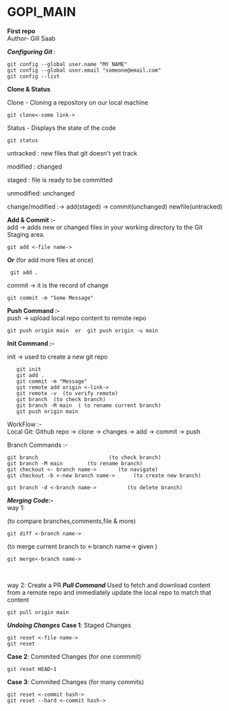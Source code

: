 # GOPI_MAIN
**First repo**
<br>
Author- Gill Saab


 <i><b>Configuring Git </b></i> :
```
git config --global user.name "MY NAME"   
git config --global user.email "someone@email.com"   
git config --list   
```
**Clone & Status**

<tb>Clone - Cloning a repository on our local machine <br>
```
git clone<-some link->   
```
Status - Displays the state of the code
```
git status  
```
   untracked : new files that git doesn't yet track

   modified : changed

   staged : file is ready to be committed

   unmodified: unchanged


change/modified    :-> add(staged) -> commit(unchanged)
newfile(untracked) 

**Add & Commit :-**\
add -> adds new or changed files in your working directory to the Git Staging area.    <br>                                 
```
git add <-file name->
```
 __Or__
(for add more files at once)    <br>
``` 
 git add .
 ```
commit -> it is the record of change <br>
```
git commit -m "Some Message"  
```

 **Push Command :-**\
push -> upload local repo content to remote repo  <br>
```
git push origin main  or  git push origin -u main  
```
  **Init Command :-**

init -> used to create a new git repo 
```
   git init
   git add .
   git commit -m "Message"
   git remote add origin <-link->
   git remote -v  (to verify remote)
   git branch  (to check branch)
   git branch -M main  ( to rename current branch)
   git push origin main
```
  WorkFlow :-   
Local Git: Github repo -> clone -> changes -> add -> commit -> push

   Branch Commands :-
```
git branch                       (to check branch) 
git branch -M main        (to rename branch)  
git checkout <- branch name->       (to navigate)  
git checkout -b <-new branch name->      (to create new branch) 

git branch -d <-branch name->          (to delete branch) 
```

<i>  <b> Merging Code:- </b></i> <br>
way 1:  

 (to compare branches,comments,file & more)
 
```
git diff <-branch name-> 
```
(to merge current branch to <-branch name-> given )
```
git merge<-branch name->  
```
<br>

way 2:
Create a PR
***Pull Command***
Used to fetch and download content from a remote repo and immediately update the local repo to match that content
```
git pull origin main
```
***Undoing Changes***
__Case 1__: Staged Changes
```
git reset <-file name->
git reset
```
__Case 2__: Commited Changes (for one commmit)
```
git reset HEAD~1
```
__Case 3__: Commited Changes (for many commits)
```
git reset <-commit hash->
git reset --hard <-commit hash->
```
